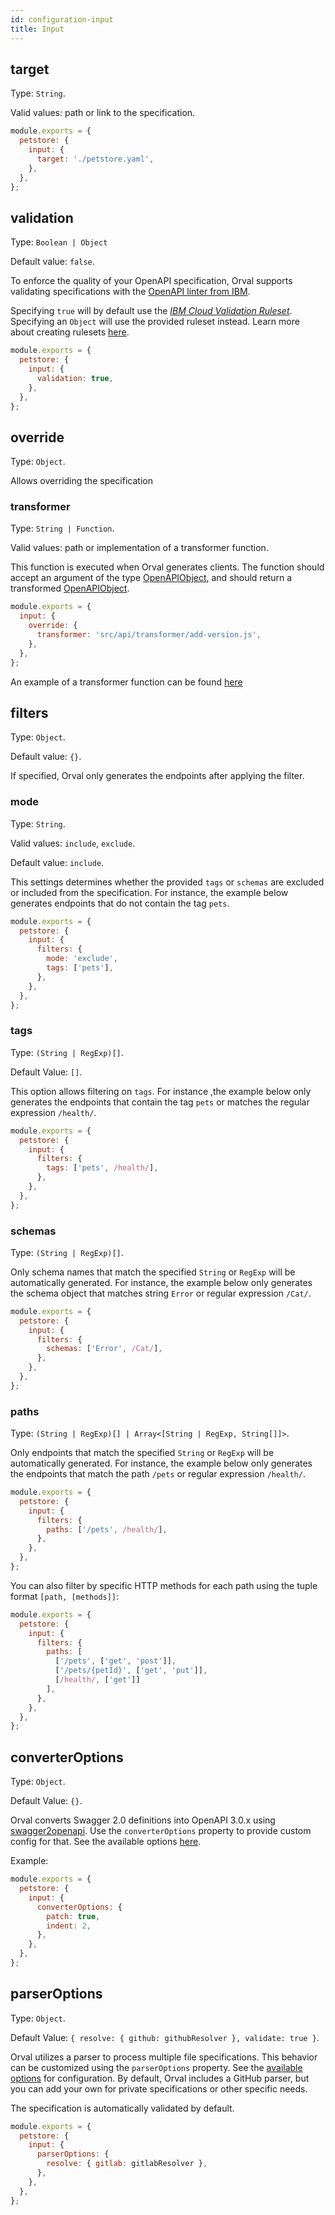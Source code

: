 ```yaml
---
id: configuration-input
title: Input
---
```


## target

Type: `String`.

Valid values: path or link to the specification.

```js
module.exports = {
  petstore: {
    input: {
      target: './petstore.yaml',
    },
  },
};
```

## validation

Type: `Boolean | Object`

Default value: `false`.

To enforce the quality of your OpenAPI specification, Orval supports validating specifications with the <a href="https://github.com/IBM/openapi-validator" target="_blank">OpenAPI linter from IBM</a>.

Specifying `true` will by default use the <a href="https://github.com/IBM/openapi-validator/blob/main/docs/ibm-cloud-rules.md"><em>IBM Cloud Validation Ruleset</em></a>.
Specifying an `Object` will use the provided ruleset instead. Learn more about creating rulesets <a href="https://docs.stoplight.io/docs/spectral/aa15cdee143a1-java-script-ruleset-format">here</a>.

```js
module.exports = {
  petstore: {
    input: {
      validation: true,
    },
  },
};
```

## override

Type: `Object`.

Allows overriding the specification

### transformer

Type: `String | Function`.

Valid values: path or implementation of a transformer function.

This function is executed when Orval generates clients. The function should accept an argument of the type <a href="https://github.com/metadevpro/openapi3-ts/blob/master/src/model/openapi30.ts#L12" target="_blank">OpenAPIObject</a>, and should return a transformed <a href="https://github.com/metadevpro/openapi3-ts/blob/master/src/model/openapi30.ts#L12" target="_blank">OpenAPIObject</a>.

```js
module.exports = {
  input: {
    override: {
      transformer: 'src/api/transformer/add-version.js',
    },
  },
};
```

An example of a transformer function can be found <a href="https://github.com/orval-labs/orval/blob/master/samples/basic/api/transformer/add-version.js" target="_blank">here</a>

## filters

Type: `Object`.

Default value: `{}`.

If specified, Orval only generates the endpoints after applying the filter.

### mode

Type: `String`.

Valid values: `include`, `exclude`.

Default value: `include`.

This settings determines whether the provided `tags` or `schemas` are excluded or included from the specification.
For instance, the example below generates endpoints that do not contain the tag `pets`.

```js
module.exports = {
  petstore: {
    input: {
      filters: {
        mode: 'exclude',
        tags: ['pets'],
      },
    },
  },
};
```

### tags

Type: `(String | RegExp)[]`.

Default Value: `[]`.

This option allows filtering on `tags`. For instance ,the example below only generates the endpoints that contain the tag `pets` or matches the regular expression `/health/`.

```js
module.exports = {
  petstore: {
    input: {
      filters: {
        tags: ['pets', /health/],
      },
    },
  },
};
```

### schemas

Type: `(String | RegExp)[]`.

Only schema names that match the specified `String` or `RegExp` will be automatically generated.
For instance, the example below only generates the schema object that matches string `Error` or regular expression `/Cat/`.

```js
module.exports = {
  petstore: {
    input: {
      filters: {
        schemas: ['Error', /Cat/],
      },
    },
  },
};
```

### paths

Type: `(String | RegExp)[] | Array<[String | RegExp, String[]]>`.

Only endpoints that match the specified `String` or `RegExp` will be automatically generated.
For instance, the example below only generates the endpoints that match the path `/pets` or regular expression `/health/`.

```js
module.exports = {
  petstore: {
    input: {
      filters: {
        paths: ['/pets', /health/],
      },
    },
  },
};
```

You can also filter by specific HTTP methods for each path using the tuple format `[path, [methods]]`:

```js
module.exports = {
  petstore: {
    input: {
      filters: {
        paths: [
          ['/pets', ['get', 'post']],
          ['/pets/{petId}', ['get', 'put']],
          [/health/, ['get']]
        ],
      },
    },
  },
};
```

## converterOptions

Type: `Object`.

Default Value: `{}`.

Orval converts Swagger 2.0 definitions into OpenAPI 3.0.x using [swagger2openapi](https://github.com/Mermade/oas-kit/tree/main/packages/swagger2openapi). Use the `converterOptions` property to provide custom config for that. See the available options [here](https://github.com/orval-labs/orval/blob/next/src/types/swagger2openapi.d.ts#L10).

Example:

```js
module.exports = {
  petstore: {
    input: {
      converterOptions: {
        patch: true,
        indent: 2,
      },
    },
  },
};
```

## parserOptions

Type: `Object`.

Default Value: `{ resolve: { github: githubResolver }, validate: true }`.

Orval utilizes a parser to process multiple file specifications. This behavior can be customized using the `parserOptions` property. See the [available options](https://apidevtools.com/swagger-parser/options.html) for configuration.
By default, Orval includes a GitHub parser, but you can add your own for private specifications or other specific needs.

The specification is automatically validated by default.

```js
module.exports = {
  petstore: {
    input: {
      parserOptions: {
        resolve: { gitlab: gitlabResolver },
      },
    },
  },
};
```
